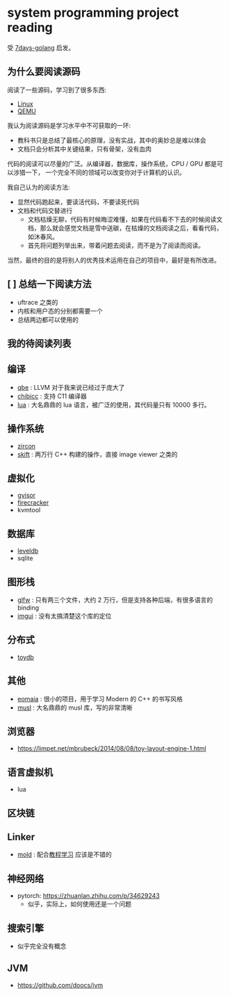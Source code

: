 # system programming project reading
受 [7days-golang](https://github.com/geektutu/7days-golang) 启发。

## 为什么要阅读源码
阅读了一些源码，学习到了很多东西:
- [Linux](https://github.com/Martins3/Martins3.github.io/blob/master/docs/kernel)
- [QEMU](https://github.com/Martins3/Martins3.github.io/blob/master/docs/qemu)

我认为阅读源码是学习水平中不可获取的一环:
- 教科书只是总结了最核心的原理，没有实战，其中的奥妙总是难以体会
- 文档只会分析其中关键结果，只有骨架，没有血肉

代码的阅读可以尽量的广泛。从编译器，数据库，操作系统，CPU / GPU 都是可以涉猎一下，
一个完全不同的领域可以改变你对于计算机的认识。

我自己认为的阅读方法:
- 显然代码跑起来，要读活代码，不要读死代码
- 文档和代码交替进行
  - 文档枯燥无聊，代码有时候晦涩难懂，如果在代码看不下去的时候阅读文档，那么就会感觉文档是雪中送碳，在枯燥的文档阅读之后，看看代码，如沐春风。
  - 首先将问题列举出来，带着问题去阅读，而不是为了阅读而阅读。

当然，最终的目的是将别人的优秀技术运用在自己的项目中，最好是有所改进。

## [ ] 总结一下阅读方法
- uftrace 之类的
- 内核和用户态的分别都需要一个
- 总结两边都可以使用的

## 我的待阅读列表

## 编译
- [qbe](https://github.com/Martins3/Martins3.github.io/blob/master/compiler/qbe.md) : LLVM 对于我来说已经过于庞大了
- [chibicc](https://github.com/rui314/chibicc) : 支持 C11 编译器
- [lua](https://www.lua.org/source/) : 大名鼎鼎的 lua 语言，被广泛的使用，其代码量只有 10000 多行。

## 操作系统
- [zircon](https://github.com/Martins3/Martins3.github.io/blob/master/os/zicron/zicron_overview.md)
- [skift](https://github.com/skiftOS/skift) : 两万行 C++ 构建的操作，直接 image viewer 之类的

## 虚拟化
- [gvisor](https://github.com/Martins3/Martins3.github.io/blob/master/hack/kvm/gvisor.md)
- [firecracker](https://github.com/Martins3/Martins3.github.io/blob/master/hack/kvm/hypervisor/firecracker.md)
- kvmtool

## 数据库
- [leveldb](https://github.com/google/leveldb)
- sqlite

## 图形栈
- [glfw](https://github.com/glfw/glfw) : 只有两三个文件，大约 2 万行，但是支持各种后端，有很多语言的 binding
- [imgui](https://github.com/ocornut/imgui) : 没有太搞清楚这个库的定位

## 分布式
- [toydb](https://github.com/erikgrinaker/toydb)

## 其他
- [eomaia](https://github.com/Martins3/Martins3.github.io/blob/master/net/eomaia.md) : 很小的项目，用于学习 Modern 的 C++ 的书写风格
- [musl](./linux/musl.md) : 大名鼎鼎的 musl 库，写的非常清晰

## 浏览器
- https://limpet.net/mbrubeck/2014/08/08/toy-layout-engine-1.html

## 语言虚拟机
- lua

## 区块链

## Linker
- [mold](https://github.com/rui314/mold) : 配合[教程学习](https://eli.thegreenplace.net/tag/linkers-and-loaders) 应该是不错的

## 神经网络
- pytorch: https://zhuanlan.zhihu.com/p/34629243
  - 似乎，实际上，如何使用还是一个问题

## 搜索引擎
- 似乎完全没有概念

## JVM
- https://github.com/doocs/jvm
